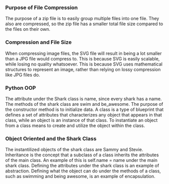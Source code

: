 ### Purpose of File Compression
The purpose of a zip file is to easily group multiple files into one file. They also are compressed, so the zip file has a smaller total file size compared to the files on their own.
### Compression and File Size
When compressing image files, the SVG file will result in being a lot smaller than a JPG file would compress to. This is because SVG is easily scalable, while losing no quality whatsoever. This is because SVG uses mathematical structures to represent an image, rather than relying on lossy compression like JPG files do.
### Python OOP
The attribute under the Shark class is name, since every shark has a name. The methods of the shark class are swim and be_awesome. The purpose of the constructor method is to initialize data. A class is a type of blueprint that defines a set of attributes that characterizes any object that appears in that class, while an object is an instance of that class. To instantiate an object from a class means to create and utilize the object within the class.
### Object Oriented and the Shark Class
The instantilized objects of the shark class are Sammy and Stevie. Inheritance is the concept that a subclass of a class inherits the attributes of the main class. An example of this is self.name = name under the main shark class. Defining the attributes under the shark class is an example of abstraction. Defining what the object can do under the methods of a class, such as swimming and being awesome, is an example of encapsulation. 
